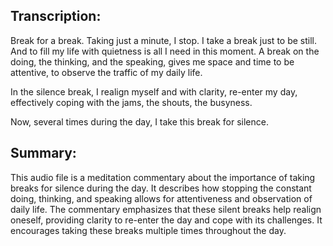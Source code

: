 ## Transcription:

Break for a break. Taking just a minute, I stop. I take a break just to be still. And to fill my life with quietness is all I need in this moment. A break on the doing, the thinking, and the speaking, gives me space and time to be attentive, to observe the traffic of my daily life.

In the silence break, I realign myself and with clarity, re-enter my day, effectively coping with the jams, the shouts, the busyness.

Now, several times during the day, I take this break for silence.

## Summary:

This audio file is a meditation commentary about the importance of taking breaks for silence during the day. It describes how stopping the constant doing, thinking, and speaking allows for attentiveness and observation of daily life. The commentary emphasizes that these silent breaks help realign oneself, providing clarity to re-enter the day and cope with its challenges. It encourages taking these breaks multiple times throughout the day.

